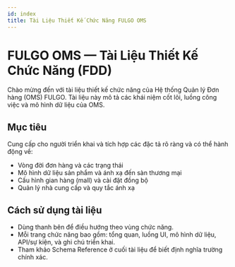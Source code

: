 ```yaml
---
id: index
title: Tài Liệu Thiết Kế Chức Năng FULGO OMS
---
```


# FULGO OMS — Tài Liệu Thiết Kế Chức Năng (FDD)

Chào mừng đến với tài liệu thiết kế chức năng của Hệ thống Quản lý Đơn hàng (OMS) FULGO. Tài liệu này mô tả các khái niệm cốt lõi, luồng công việc và mô hình dữ liệu của OMS.

## Mục tiêu
Cung cấp cho người triển khai và tích hợp các đặc tả rõ ràng và có thể hành động về:
- Vòng đời đơn hàng và các trạng thái
- Mô hình dữ liệu sản phẩm và ánh xạ đến sàn thương mại
- Cấu hình gian hàng (mall) và cài đặt đồng bộ
- Quản lý nhà cung cấp và quy tắc ánh xạ

## Cách sử dụng tài liệu
- Dùng thanh bên để điều hướng theo vùng chức năng.
- Mỗi trang chức năng bao gồm: tổng quan, luồng UI, mô hình dữ liệu, API/sự kiện, và ghi chú triển khai.
- Tham khảo Schema Reference ở cuối tài liệu để biết định nghĩa trường chính xác.
